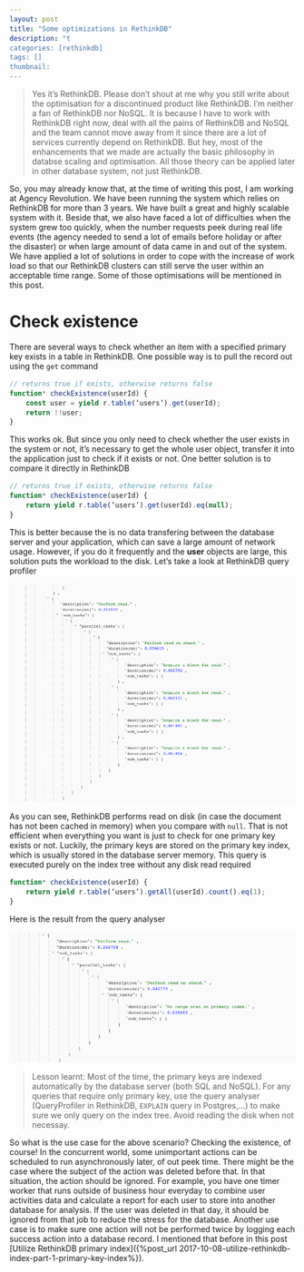 ```yaml
---
layout: post
title: "Some optimizations in RethinkDB"
description: "t
categories: [rethinkdb]
tags: []
thumbnail: 
---
```


> Yes it’s RethinkDB. Please don’t shout at me why you still write about the optimisation for a discontinued product like RethinkDB. I’m neither a fan of RethinkDB nor NoSQL. It is because I have to work with RethinkDB right now, deal with all the pains of RethinkDB and NoSQL and the team cannot move away from it since there are a lot of services currently depend on RethinkDB. But hey, most of the enhancements that we made are actually the basic philosophy in databse scaling and optimisation. All those theory can be applied later in other database system, not just RethinkDB.

So, you may already know that, at the time of writing this post, I am working at Agency Revolution. We have been running the system which relies on RethinkDB for more than 3 years. We have built a great and highly scalable system with it. Beside that, we also have faced a lot of difficulties when the system grew too quickly, when the number requests peek during real life events (the agency needed to send a lot of emails before holiday or after the disaster) or when large amount of data came in and out of the system. We have applied a lot of solutions in order to cope with the increase of work load so that our RethinkDB clusters can still serve the user within an acceptable time range. Some of those optimisations will be mentioned in this post.

# Check existence

There are several ways to check whether an item with a specified primary key exists in a table in RethinkDB. One possible way is to pull the record out using the `get` command

```js
// returns true if exists, otherwise returns false
function* checkExistence(userId) {
	const user = yield r.table(‘users’).get(userId);
	return !!user;
}
```

This works ok. But since you only need to check whether the user exists in the system or not, it’s necessary to get the whole user object, transfer it into the application just to check if it exists or not. One better solution is to compare it directly in RethinkDB

```js
// returns true if exists, otherwise returns false
function* checkExistence(userId) {
	return yield r.table(‘users’).get(userId).eq(null);
}
```

This is better because the is no data transfering between the database server and your application, which can save a large amount of network usage. However, if you do it frequently and the **user** objects are large, this solution puts the workload to the disk. Let’s take a look at RethinkDB query profiler

![not-equal](/files/2018-02-26-some-optimizations-in-rethinkdb/not-equal.png)

As you can see, RethinkDB performs read on disk (in case the document has not been cached in memory) when you compare with `null`. That is not efficient when everything you want is just to check for one primary key exists or not. Luckily, the primary keys are stored on the primary key index, which is usually stored in the database server memory. This query is executed purely on the index tree without any disk read required

```js
function* checkExistence(userId) {
	return yield r.table(‘users’).getAll(userId).count().eq(1);
}
```

Here is the result from the query analyser

![get-all](/files/2018-02-26-some-optimizations-in-rethinkdb/get-all.png)

> Lesson learnt: Most of the time, the primary keys are indexed automatically by the database server (both SQL and NoSQL). For any queries that require only primary key, use the query analyser (QueryProfiler in RethinkDB, `EXPLAIN` query in Postgres,...) to make sure we only query on the index tree. Avoid reading the disk when not necessay.

So what is the use case for the above scenario? Checking the existence, of course! In the concurrent world, some unimportant actions can be scheduled to run asynchronously later, of out peek time. There might be the case where the subject of the action was deleted before that. In that situation, the action should be ignored. For example, you have one timer worker that runs outside of business hour everyday to combine user activities data and calculate a report for each user to store into another database for analysis. If the user was deleted in that day, it should be ignored from that job to reduce the stress for the database. Another use case is to make sure one action will not be performed twice by logging each success action into a database record. I mentioned that before in this post [Utilize RethinkDB primary index]({%post_url 2017-10-08-utilize-rethinkdb-index-part-1-primary-key-index%}).
